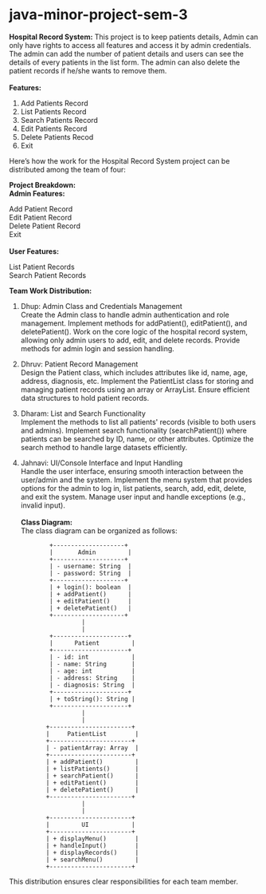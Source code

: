# java-minor-project-sem-3

**Hospital Record System:** This project is to keep patients details, Admin can only have rights to access all features and access it by admin credentials. The admin can add the number of patient details and users can see the details of every patients in the list form. The admin can also delete the patient records if he/she wants to remove them. <br> <br>
 **Features:**
 1. Add Patients Record
 2. List Patients Record
 3. Search Patients Record
 4. Edit Patients Record
 5. Delete Patients Recod
 6. Exit



Here’s how the work for the Hospital Record System project can be distributed among the team of four:

**Project Breakdown:** <br>
**Admin Features:**

  Add Patient Record <br>
  Edit Patient Record <br>
  Delete Patient Record <br>
  Exit <br> <br>
**User Features:**

  List Patient Records <br>
  Search Patient Records


**Team Work Distribution:**

1. Dhup:
Admin Class and Credentials Management <br>
Create the Admin class to handle admin authentication and role management.
Implement methods for addPatient(), editPatient(), and deletePatient().
Work on the core logic of the hospital record system, allowing only admin users to add, edit, and delete records.
Provide methods for admin login and session handling.

2. Dhruv:
Patient Record Management <br>
Design the Patient class, which includes attributes like id, name, age, address, diagnosis, etc.
Implement the PatientList class for storing and managing patient records using an array or ArrayList.
Ensure efficient data structures to hold patient records.

3. Dharam:
List and Search Functionality <br>
Implement the methods to list all patients' records (visible to both users and admins).
Implement search functionality (searchPatient()) where patients can be searched by ID, name, or other attributes.
Optimize the search method to handle large datasets efficiently.

4. Jahnavi:
UI/Console Interface and Input Handling <br>
Handle the user interface, ensuring smooth interaction between the user/admin and the system.
Implement the menu system that provides options for the admin to log in, list patients, search, add, edit, delete, and exit the system.
Manage user input and handle exceptions (e.g., invalid input). <br> <br>
**Class Diagram:** <br>
The class diagram can be organized as follows:


               +--------------------+
               |       Admin         |
               +--------------------+
               | - username: String  |
               | - password: String  |
               +--------------------+
               | + login(): boolean  |
               | + addPatient()      |
               | + editPatient()     |
               | + deletePatient()   |
               +--------------------+
                        |
                        |
               +---------------------+
               |      Patient         |
               +---------------------+
               | - id: int            |
               | - name: String       |
               | - age: int           |
               | - address: String    |
               | - diagnosis: String  |
               +---------------------+
               | + toString(): String |
               +---------------------+
                        |
                        |
              +-----------------------+
              |     PatientList        |
              +-----------------------+
              | - patientArray: Array  |
              +-----------------------+
              | + addPatient()         |
              | + listPatients()       |
              | + searchPatient()      |
              | + editPatient()        |
              | + deletePatient()      |
              +-----------------------+
                        |
                        |
              +-----------------------+
              |         UI            |
              +-----------------------+
              | + displayMenu()        |
              | + handleInput()        |
              | + displayRecords()     |
              | + searchMenu()         |
              +-----------------------+
This distribution ensures clear responsibilities for each team member.